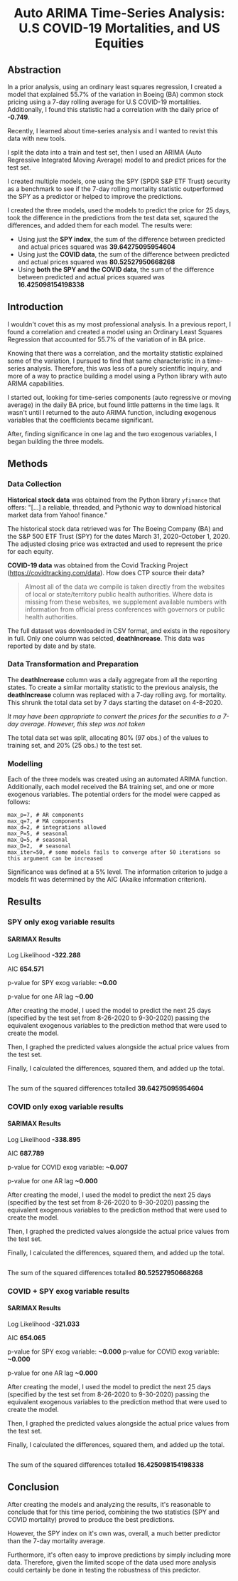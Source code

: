 <h1 align="center">Auto ARIMA Time-Series Analysis: U.S COVID-19 Mortalities, and US Equities</h1>

## Abstraction

In a prior analysis, using an ordinary least squares regression, I created a model that explained 55.7% of the variation in Boeing (BA) common stock pricing using a 7-day rolling average for U.S COVID-19 mortalities. Additionally, I found this statistic had a correlation with the daily price of **-0.749**. 

Recently, I learned about time-series analysis and I wanted to revist this data with new tools. 

I split the data into a train and test set, then I used an ARIMA (Auto Regressive Integrated Moving Average) model to and predict prices for the test set.

I created multiple models, one using the SPY (SPDR S&P ETF Trust) security as a benchmark to see if the 7-day rolling mortality statistic outperformed the SPY as a predictor or helped to improve the predictions.

I created the three models, used the models to predict the price for 25 days, took the difference in the predictions from the test data set, sqaured the differences, and added them for each model. The results were:

- Using just the **SPY index**, the sum of the difference between predicted and actual prices squared was **39.64275095954604**
- Using just the **COVID data**, the sum of the difference between predicted and actual prices squared was **80.52527950668268**
- Using **both the SPY and the COVID data**, the sum of the difference between predicted and actual prices squared was **16.425098154198338**

## Introduction

I wouldn't covet this as my most professional analysis. In a previous report, I found a correlation and created a model using an Ordinary Least Squares Regression that accounted for 55.7% of the variation of in BA price.

Knowing that there was a correlation, and the mortality statistic explained some of the variation, I pursued to find that same characteristic in a time-series analysis. Therefore, this was less of a purely scientific inquiry, and more of a way to practice building a model using a Python library with auto ARIMA capabilities.

I started out, looking for time-series components (auto regressive or moving average) in the daily BA price, but found little patterns in the time lags. It wasn't until I returned to the auto ARIMA function, including exogenous variables that the coefficients became significant.

After, finding significance in one lag and the two exogenous variables, I began building the three models.

## Methods

### Data Collection

**Historical stock data** was obtained from the Python library `yfinance` that offers:
"\[...\] a reliable, threaded, and Pythonic way to download historical market data from Yahoo! finance."

The historical stock data retrieved was for The Boeing Company (BA) and the S&P 500 ETF Trust (SPY) for the dates March 31, 2020-October 1, 2020. The adjusted closing price was extracted and used to represent the price for each equity. 

**COVID-19 data** was obtained from the Covid Tracking Project (https://covidtracking.com/data). How does CTP source their data?

> Almost all of the data we compile is taken directly from the websites of local or state/territory public health authorities. Where data is missing from these websites, we supplement available numbers with information from official press conferences with governors or public health authorities.

The full dataset was downloaded in CSV format, and exists in the repository in full. Only one column was selcted, **deathIncrease**. This data was reported by date and by state.

### Data Transformation and Preparation

The **deathIncrease** column was a daily aggregate from all the reporting states. To create a similar mortality statistic to the previous analysis, the **deathIncrease** column was replaced with a 7-day rolling avg. for mortality. This shrunk the total data set by 7 days starting the dataset on 4-8-2020.

*It may have been appropriate to convert the prices for the securities to a 7-day average. However, this step was not taken*

The total data set was split, allocating 80% (97 obs.) of the values to training set, and 20% (25 obs.) to the test set.

### Modelling

Each of the three models was created using an automated ARIMA function. Additionally, each model received the BA training set, and one or more exogenous variables. The potential orders for the model were capped as follows:

    max_p=7, # AR components
    max_q=7, # MA components
    max_d=2, # integrations allowed
    max_P=5, # seasonal
    max_Q=5, # seasonal
    max_D=2,  # seasonal
    max_iter=50, # some models fails to converge after 50 iterations so this argument can be increased

Significance was defined at a 5% level. The information criterion to judge a models fit was determined by the AIC (Akaike information criterion).

## Results

### SPY only exog variable results

#### SARIMAX Results                                

Log Likelihood                **-322.288**

AIC                            **654.571**

p-value for SPY exog variable: **~0.00**

p-value for one AR lag **~0.00**

After creating the model, I used the model to predict the next 25 days (specified by the test set from 8-26-2020 to 9-30-2020) passing the equivalent exogenous variables to the prediction method that were used to create the model.

Then, I graphed the predicted values alongside the actual price values from the test set.

Finally, I calculated the differences, squared them, and added up the total.

<img src="./pred_w_spy.png" alt="" />

The sum of the squared differences totalled **39.64275095954604**

### COVID only exog variable results

#### SARIMAX Results                                

Log Likelihood                **-338.895**

AIC                            **687.789**

p-value for COVID exog variable: **~0.007**

p-value for one AR lag **~0.000**

After creating the model, I used the model to predict the next 25 days (specified by the test set from 8-26-2020 to 9-30-2020) passing the equivalent exogenous variables to the prediction method that were used to create the model.

Then, I graphed the predicted values alongside the actual price values from the test set.

Finally, I calculated the differences, squared them, and added up the total.

<img src="./pred_x_covid.png" alt="" />

The sum of the squared differences totalled **80.52527950668268**

### COVID + SPY exog variable results

#### SARIMAX Results                                

Log Likelihood                **-321.033**

AIC                            **654.065**

p-value for SPY exog variable: **~0.000**
p-value for COVID exog variable: **~0.000**

p-value for one AR lag **~0.000**

After creating the model, I used the model to predict the next 25 days (specified by the test set from 8-26-2020 to 9-30-2020) passing the equivalent exogenous variables to the prediction method that were used to create the model.

Then, I graphed the predicted values alongside the actual price values from the test set.

Finally, I calculated the differences, squared them, and added up the total.

<img src="./pred_w_both.png" alt="" />

The sum of the squared differences totalled **16.425098154198338**

## Conclusion

After creating the models and analyzing the results, it's reasonable to conclude that for this time period, combining the two statistics (SPY and COVID mortality) proved to produce the best predictions.

However, the SPY index on it's own was, overall, a much better predictor than the 7-day mortality average.

Furthermore, it's often easy to improve predictions by simply including more data. Therefore, given the limited scope of the data used more analysis could certainly be done in testing the robustness of this predictor.


```python

```
